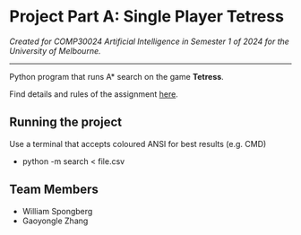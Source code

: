 # Project Part A: Single Player Tetress

*Created for COMP30024 Artificial Intelligence in Semester 1 of 2024 for the University of Melbourne.*

---

Python program that runs A* search on the game **Tetress**.

Find details and rules of the assignment [here](/AI_2024_Project_PartA.pdf).

## Running the project

Use a terminal that accepts coloured ANSI for best results (e.g. CMD)

- python -m search < file.csv

## Team Members

- William Spongberg
- Gaoyongle Zhang
